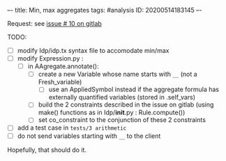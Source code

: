 –-
title: Min, max aggregates
tags: #analysis
   ID: 20200514183145
–-

Request: see [issue # 10 on gitlab](https://gitlab.com/krr/autoconfigz3/-/issues/10)

TODO:
- [ ] modify Idp/idp.tx syntax file to accomodate min/max
- [ ] modify Expression.py :
    - [ ] in AAgregate.annotate():
        - [ ] create a new Variable whose name starts with `__` (not a Fresh_variable)
            - [ ] use an AppliedSymbol instead if the aggregate formula has externally quantified variables (stored in .self_vars)
        - [ ] build the 2 constraints described in the issue on gitlab (using make() functions as in Idp/__init__.py : Rule.compute())
        - [ ] set co_constraint to the conjunction of these 2 constraints
- [ ] add a test case in `tests/3 arithmetic`
- [ ] do not send variables starting with `__` to the client

Hopefully, that should do it.